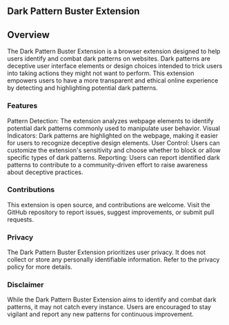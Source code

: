## Dark Pattern Buster Extension
## Overview
The Dark Pattern Buster Extension is a browser extension designed to help users identify and combat dark patterns on websites.
Dark patterns are deceptive user interface elements or design choices intended to trick users into taking actions they might not want to perform. 
This extension empowers users to have a more transparent and ethical online experience by detecting and highlighting potential dark patterns.

### Features
Pattern Detection: The extension analyzes webpage elements to identify potential dark patterns commonly used to manipulate user behavior.
Visual Indicators: Dark patterns are highlighted on the webpage, making it easier for users to recognize deceptive design elements.
User Control: Users can customize the extension's sensitivity and choose whether to block or allow specific types of dark patterns.
Reporting: Users can report identified dark patterns to contribute to a community-driven effort to raise awareness about deceptive practices.

### Contributions
This extension is open source, and contributions are welcome. Visit the GitHub repository to report issues, suggest improvements, or submit pull requests.

### Privacy
The Dark Pattern Buster Extension prioritizes user privacy. It does not collect or store any personally identifiable information. Refer to the privacy policy for more details.

### Disclaimer
While the Dark Pattern Buster Extension aims to identify and combat dark patterns, it may not catch every instance. Users are encouraged to stay vigilant and report any new patterns for continuous improvement.

